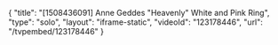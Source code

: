 {
    "title": "[1508436091] Anne Geddes \"Heavenly\" White and Pink Ring",
    "type": "solo",
    "layout": "iframe-static",
    "videoId": "123178446",
    "url": "\/tvpembed\/123178446"
}
